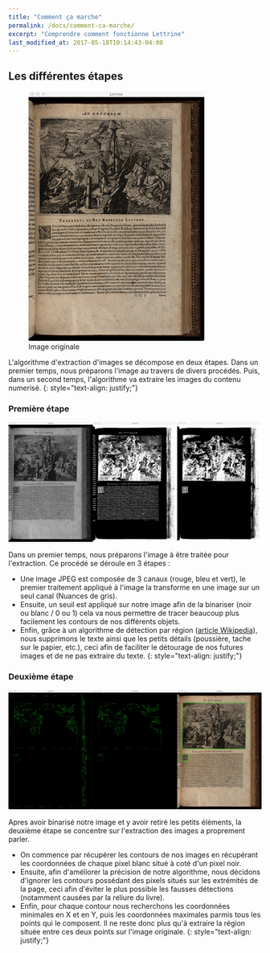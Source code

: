 ```yaml
---
title: "Comment ça marche"
permalink: /docs/comment-ca-marche/
excerpt: "Comprendre comment fonctionne Lettrine"
last_modified_at: 2017-05-18T10:14:43-04:00
---
```


## Les différentes étapes
<figure style="max-width: 350px" class="align-center">
  <img src="https://github.com/EtiennePasteur/Lettrine/raw/master/docs/assets/images/Etapes_extraction_images_0.jpg" alt="">
  <figcaption>Image originale</figcaption>
</figure> 
L'algorithme d'extraction d'images se décompose en deux étapes. Dans un premier temps, nous préparons l'image au travers de divers procédés. Puis, dans un second temps, l'algorithme va extraire les images du contenu numerisé.
{: style="text-align: justify;"}  


### Première étape
![image-center](https://github.com/EtiennePasteur/Lettrine/raw/master/docs/assets/images/Etapes_extraction_images_1.jpg)  

Dans un premier temps, nous préparons l'image à être traitée pour l'extraction. Ce procédé se déroule en 3 étapes :
- Une image JPEG est composée de 3 canaux (rouge, bleu et vert), le premier traitement appliqué à l'image la transforme en une image sur un seul canal (Nuances de gris).
- Ensuite, un seuil est appliqué sur notre image afin de la binariser (noir ou blanc / 0 ou 1) cela va nous permettre de tracer beaucoup plus facilement les contours de nos différents objets.
- Enfin, grâce à un algorithme de détection par région ([article Wikipedia](https://en.wikipedia.org/wiki/Blob_detection)), nous supprimons le texte ainsi que les petits détails (poussière, tache sur le papier, etc.), ceci afin de faciliter le détourage de nos futures images et de ne pas extraire du texte.
{: style="text-align: justify;"}  

### Deuxième étape
![image-center](https://github.com/EtiennePasteur/Lettrine/raw/master/docs/assets/images/Etapes_extraction_images_2.jpg)  

Apres avoir binarisé notre image et y avoir retiré les petits éléments, la deuxième étape se concentre sur l'extraction des images a proprement parler.
- On commence par récupérer les contours de nos images en récupérant les coordonnées de chaque pixel blanc situé à coté d'un pixel noir.
- Ensuite, afin d'améliorer la précision de notre algorithme, nous décidons d'ignorer les contours possédant des pixels situés sur les extrémités de la page, ceci afin d'éviter le plus possible les fausses détections (notamment causées par la reliure du livre).
- Enfin, pour chaque contour nous recherchons les coordonnées minimales en X et en Y, puis les coordonnées maximales parmis tous les points qui le composent. Il ne reste donc plus qu'à extraire la région située entre ces deux points sur l'image originale.
{: style="text-align: justify;"}